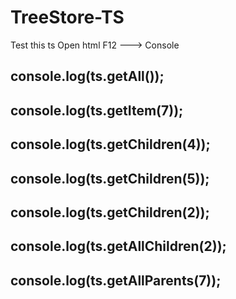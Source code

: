 # TreeStore-TS

Test this ts
Open html
F12 ---> Console

## console.log(ts.getAll());

## console.log(ts.getItem(7));

## console.log(ts.getChildren(4));

## console.log(ts.getChildren(5));

## console.log(ts.getChildren(2));

## console.log(ts.getAllChildren(2));

## console.log(ts.getAllParents(7));
